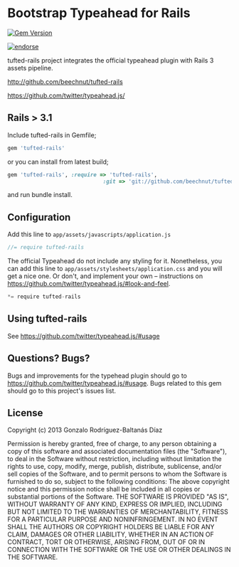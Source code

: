# Bootstrap Typeahead for Rails

[![Gem Version](https://badge.fury.io/rb/tufted-rails.png)](http://badge.fury.io/rb/tufted-rails)

[![endorse](https://api.coderwall.com/beechnut/endorsecount.png)](https://coderwall.com/beechnut)

tufted-rails project integrates the official typeahead plugin with Rails 3 assets pipeline.

http://github.com/beechnut/tufted-rails

https://github.com/twitter/typeahead.js/

## Rails > 3.1
Include tufted-rails in Gemfile;

``` ruby
gem 'tufted-rails'
```

or you can install from latest build;

``` ruby
gem 'tufted-rails', :require => 'tufted-rails',
                              :git => 'git://github.com/beechnut/tufted-rails.git'
```

and run bundle install.

## Configuration

Add this line to `app/assets/javascripts/application.js`

``` javascript
//= require tufted-rails
```

The official Typeahead do not include any styling for it. Nonetheless, you can add this line to `app/assets/stylesheets/application.css` and you will get a nice one. Or don't, and implement your own – instructions on https://github.com/twitter/typeahead.js/#look-and-feel.

``` javascript
*= require tufted-rails
```

## Using tufted-rails

See https://github.com/twitter/typeahead.js/#usage

## Questions? Bugs?

Bugs and improvements for the typehead plugin should go to https://github.com/twitter/typeahead.js/#usage. Bugs related to this gem should go to this project's issues list.

## License
Copyright (c) 2013 Gonzalo Rodríguez-Baltanás Díaz

Permission is hereby granted, free of charge, to any person obtaining a copy of this software and associated documentation files (the "Software"), to deal in the Software without restriction, including without limitation the rights to use, copy, modify, merge, publish, distribute, sublicense, and/or sell copies of the Software, and to permit persons to whom the Software is furnished to do so, subject to the following conditions:
The above copyright notice and this permission notice shall be included in all copies or substantial portions of the Software.
THE SOFTWARE IS PROVIDED "AS IS", WITHOUT WARRANTY OF ANY KIND, EXPRESS OR IMPLIED, INCLUDING BUT NOT LIMITED TO THE WARRANTIES OF MERCHANTABILITY, FITNESS FOR A PARTICULAR PURPOSE AND NONINFRINGEMENT. IN NO EVENT SHALL THE AUTHORS OR COPYRIGHT HOLDERS BE LIABLE FOR ANY CLAIM, DAMAGES OR OTHER LIABILITY, WHETHER IN AN ACTION OF CONTRACT, TORT OR OTHERWISE, ARISING FROM, OUT OF OR IN CONNECTION WITH THE SOFTWARE OR THE USE OR OTHER DEALINGS IN THE SOFTWARE.
